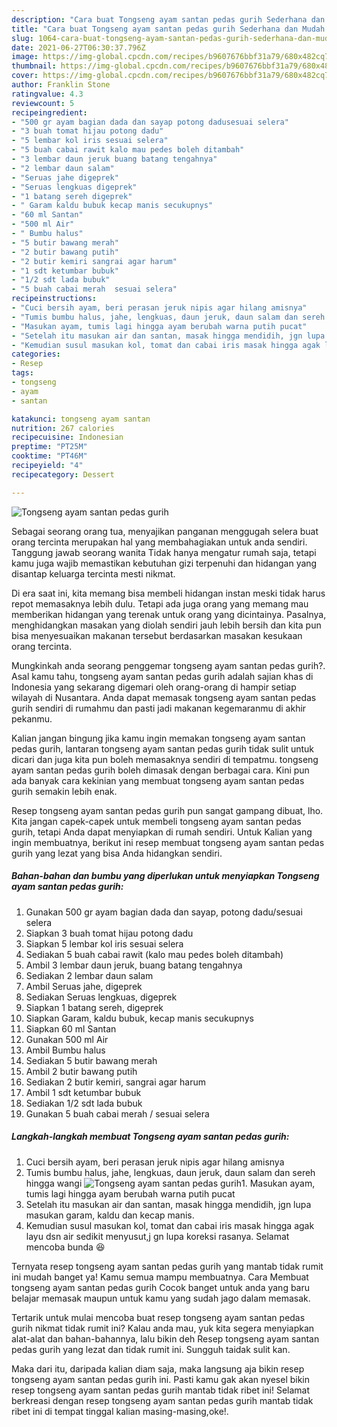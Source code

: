 ```yaml
---
description: "Cara buat Tongseng ayam santan pedas gurih Sederhana dan Mudah Dibuat"
title: "Cara buat Tongseng ayam santan pedas gurih Sederhana dan Mudah Dibuat"
slug: 1064-cara-buat-tongseng-ayam-santan-pedas-gurih-sederhana-dan-mudah-dibuat
date: 2021-06-27T06:30:37.796Z
image: https://img-global.cpcdn.com/recipes/b9607676bbf31a79/680x482cq70/tongseng-ayam-santan-pedas-gurih-foto-resep-utama.jpg
thumbnail: https://img-global.cpcdn.com/recipes/b9607676bbf31a79/680x482cq70/tongseng-ayam-santan-pedas-gurih-foto-resep-utama.jpg
cover: https://img-global.cpcdn.com/recipes/b9607676bbf31a79/680x482cq70/tongseng-ayam-santan-pedas-gurih-foto-resep-utama.jpg
author: Franklin Stone
ratingvalue: 4.3
reviewcount: 5
recipeingredient:
- "500 gr ayam bagian dada dan sayap potong dadusesuai selera"
- "3 buah tomat hijau potong dadu"
- "5 lembar kol iris sesuai selera"
- "5 buah cabai rawit kalo mau pedes boleh ditambah"
- "3 lembar daun jeruk buang batang tengahnya"
- "2 lembar daun salam"
- "Seruas jahe digeprek"
- "Seruas lengkuas digeprek"
- "1 batang sereh digeprek"
- " Garam kaldu bubuk kecap manis secukupnys"
- "60 ml Santan"
- "500 ml Air"
- " Bumbu halus"
- "5 butir bawang merah"
- "2 butir bawang putih"
- "2 butir kemiri sangrai agar harum"
- "1 sdt ketumbar bubuk"
- "1/2 sdt lada bubuk"
- "5 buah cabai merah  sesuai selera"
recipeinstructions:
- "Cuci bersih ayam, beri perasan jeruk nipis agar hilang amisnya"
- "Tumis bumbu halus, jahe, lengkuas, daun jeruk, daun salam dan sereh hingga wangi"
- "Masukan ayam, tumis lagi hingga ayam berubah warna putih pucat"
- "Setelah itu masukan air dan santan, masak hingga mendidih, jgn lupa masukan garam, kaldu dan kecap manis."
- "Kemudian susul masukan kol, tomat dan cabai iris masak hingga agak layu dsn air sedikit menyusut,j gn lupa koreksi rasanya. Selamat mencoba bunda 😆"
categories:
- Resep
tags:
- tongseng
- ayam
- santan

katakunci: tongseng ayam santan 
nutrition: 267 calories
recipecuisine: Indonesian
preptime: "PT25M"
cooktime: "PT46M"
recipeyield: "4"
recipecategory: Dessert

---
```



![Tongseng ayam santan pedas gurih](https://img-global.cpcdn.com/recipes/b9607676bbf31a79/680x482cq70/tongseng-ayam-santan-pedas-gurih-foto-resep-utama.jpg)

Sebagai seorang orang tua, menyajikan panganan menggugah selera buat orang tercinta merupakan hal yang membahagiakan untuk anda sendiri. Tanggung jawab seorang  wanita Tidak hanya mengatur rumah saja, tetapi kamu juga wajib memastikan kebutuhan gizi terpenuhi dan hidangan yang disantap keluarga tercinta mesti nikmat.

Di era  saat ini, kita memang bisa membeli hidangan instan meski tidak harus repot memasaknya lebih dulu. Tetapi ada juga orang yang memang mau memberikan hidangan yang terenak untuk orang yang dicintainya. Pasalnya, menghidangkan masakan yang diolah sendiri jauh lebih bersih dan kita pun bisa menyesuaikan makanan tersebut berdasarkan masakan kesukaan orang tercinta. 



Mungkinkah anda seorang penggemar tongseng ayam santan pedas gurih?. Asal kamu tahu, tongseng ayam santan pedas gurih adalah sajian khas di Indonesia yang sekarang digemari oleh orang-orang di hampir setiap wilayah di Nusantara. Anda dapat memasak tongseng ayam santan pedas gurih sendiri di rumahmu dan pasti jadi makanan kegemaranmu di akhir pekanmu.

Kalian jangan bingung jika kamu ingin memakan tongseng ayam santan pedas gurih, lantaran tongseng ayam santan pedas gurih tidak sulit untuk dicari dan juga kita pun boleh memasaknya sendiri di tempatmu. tongseng ayam santan pedas gurih boleh dimasak dengan berbagai cara. Kini pun ada banyak cara kekinian yang membuat tongseng ayam santan pedas gurih semakin lebih enak.

Resep tongseng ayam santan pedas gurih pun sangat gampang dibuat, lho. Kita jangan capek-capek untuk membeli tongseng ayam santan pedas gurih, tetapi Anda dapat menyiapkan di rumah sendiri. Untuk Kalian yang ingin membuatnya, berikut ini resep membuat tongseng ayam santan pedas gurih yang lezat yang bisa Anda hidangkan sendiri.

<!--inarticleads1-->

##### Bahan-bahan dan bumbu yang diperlukan untuk menyiapkan Tongseng ayam santan pedas gurih:

1. Gunakan 500 gr ayam bagian dada dan sayap, potong dadu/sesuai selera
1. Siapkan 3 buah tomat hijau potong dadu
1. Siapkan 5 lembar kol iris sesuai selera
1. Sediakan 5 buah cabai rawit (kalo mau pedes boleh ditambah)
1. Ambil 3 lembar daun jeruk, buang batang tengahnya
1. Sediakan 2 lembar daun salam
1. Ambil Seruas jahe, digeprek
1. Sediakan Seruas lengkuas, digeprek
1. Siapkan 1 batang sereh, digeprek
1. Siapkan  Garam, kaldu bubuk, kecap manis secukupnys
1. Siapkan 60 ml Santan
1. Gunakan 500 ml Air
1. Ambil  Bumbu halus
1. Sediakan 5 butir bawang merah
1. Ambil 2 butir bawang putih
1. Sediakan 2 butir kemiri, sangrai agar harum
1. Ambil 1 sdt ketumbar bubuk
1. Sediakan 1/2 sdt lada bubuk
1. Gunakan 5 buah cabai merah / sesuai selera




<!--inarticleads2-->

##### Langkah-langkah membuat Tongseng ayam santan pedas gurih:

1. Cuci bersih ayam, beri perasan jeruk nipis agar hilang amisnya
1. Tumis bumbu halus, jahe, lengkuas, daun jeruk, daun salam dan sereh hingga wangi
<img src="//assets-global.cpcdn.com/assets/icons/button_play-2c75c40dde080a61004c1f40b05d8f140eaff45d7e9e6481dc71c63d2e7c4909.png" alt="Tongseng ayam santan pedas gurih">1. Masukan ayam, tumis lagi hingga ayam berubah warna putih pucat
1. Setelah itu masukan air dan santan, masak hingga mendidih, jgn lupa masukan garam, kaldu dan kecap manis.
1. Kemudian susul masukan kol, tomat dan cabai iris masak hingga agak layu dsn air sedikit menyusut,j gn lupa koreksi rasanya. Selamat mencoba bunda 😆




Ternyata resep tongseng ayam santan pedas gurih yang mantab tidak rumit ini mudah banget ya! Kamu semua mampu membuatnya. Cara Membuat tongseng ayam santan pedas gurih Cocok banget untuk anda yang baru belajar memasak maupun untuk kamu yang sudah jago dalam memasak.

Tertarik untuk mulai mencoba buat resep tongseng ayam santan pedas gurih nikmat tidak rumit ini? Kalau anda mau, yuk kita segera menyiapkan alat-alat dan bahan-bahannya, lalu bikin deh Resep tongseng ayam santan pedas gurih yang lezat dan tidak rumit ini. Sungguh taidak sulit kan. 

Maka dari itu, daripada kalian diam saja, maka langsung aja bikin resep tongseng ayam santan pedas gurih ini. Pasti kamu gak akan nyesel bikin resep tongseng ayam santan pedas gurih mantab tidak ribet ini! Selamat berkreasi dengan resep tongseng ayam santan pedas gurih mantab tidak ribet ini di tempat tinggal kalian masing-masing,oke!.

